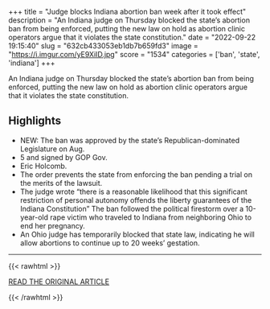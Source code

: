 +++
title = "Judge blocks Indiana abortion ban week after it took effect"
description = "An Indiana judge on Thursday blocked the state’s abortion ban from being enforced, putting the new law on hold as abortion clinic operators argue that it violates the state constitution."
date = "2022-09-22 19:15:40"
slug = "632cb433053eb1db7b659fd3"
image = "https://i.imgur.com/yE9XiID.jpg"
score = "1534"
categories = ['ban', 'state', 'indiana']
+++

An Indiana judge on Thursday blocked the state’s abortion ban from being enforced, putting the new law on hold as abortion clinic operators argue that it violates the state constitution.

## Highlights

- NEW: The ban was approved by the state’s Republican-dominated Legislature on Aug.
- 5 and signed by GOP Gov.
- Eric Holcomb.
- The order prevents the state from enforcing the ban pending a trial on the merits of the lawsuit.
- The judge wrote “there is a reasonable likelihood that this significant restriction of personal autonomy offends the liberty guarantees of the Indiana Constitution” The ban followed the political firestorm over a 10-year-old rape victim who traveled to Indiana from neighboring Ohio to end her pregnancy.
- An Ohio judge has temporarily blocked that state law, indicating he will allow abortions to continue up to 20 weeks’ gestation.

---

{{< rawhtml >}}
  <p class="article-category">
    <a target="_blank" href="https://www.wndu.com/2022/09/22/judge-blocks-indiana-abortion-ban-week-after-it-took-effect-2/?utm_source=twitter&amp;utm_medium=social&amp;utm_campaign=snd&amp;utm_content=wndu">READ THE ORIGINAL ARTICLE</a>
  </p>
{{< /rawhtml >}}
